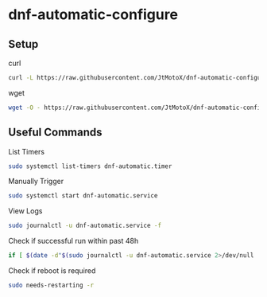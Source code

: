 # dnf-automatic-configure

## Setup

curl
```bash
curl -L https://raw.githubusercontent.com/JtMotoX/dnf-automatic-configure/refs/heads/main/install.sh | sh -s -- run
```

wget
```bash
wget -O - https://raw.githubusercontent.com/JtMotoX/dnf-automatic-configure/refs/heads/main/install.sh | sh -s -- run
```

## Useful Commands

List Timers

```bash
sudo systemctl list-timers dnf-automatic.timer
```

Manually Trigger

```bash
sudo systemctl start dnf-automatic.service
```

View Logs

```bash
sudo journalctl -u dnf-automatic.service -f
```

Check if successful run within past 48h

```bash
if [ $(date -d"$(sudo journalctl -u dnf-automatic.service 2>/dev/null | grep 'Deactivated successfully' | tail -n1 | awk '{print $1,$2}')" +%s 2>/dev/null) -ge $(date -d'2 days ago' +%s) ] 2>/dev/null; then echo 'Successfully ran within the past 2 days.'; else echo 'Did not complete within the past 2 days.'; fi
```

Check if reboot is required

```bash
sudo needs-restarting -r
```
